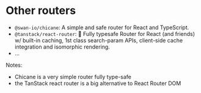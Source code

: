 # Other routers

- `@swan-io/chicane`: A simple and safe router for React and TypeScript.
- `@tanstack/react-router`: 🤖 Fully typesafe Router for React (and friends) w/ built-in caching, 1st class search-param APIs, client-side cache integration and isomorphic rendering.
- ...

Notes:

- Chicane is a very simple router fully type-safe
- the TanStack react router is a big alternative to React Router DOM
